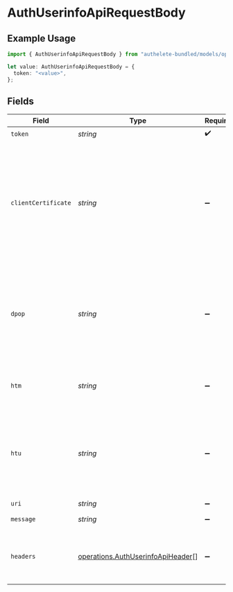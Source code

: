 # AuthUserinfoApiRequestBody

## Example Usage

```typescript
import { AuthUserinfoApiRequestBody } from "authelete-bundled/models/operations";

let value: AuthUserinfoApiRequestBody = {
  token: "<value>",
};
```

## Fields

| Field                                                                                                                                                                                                                                                                                                                                                                                                                                                                                        | Type                                                                                                                                                                                                                                                                                                                                                                                                                                                                                         | Required                                                                                                                                                                                                                                                                                                                                                                                                                                                                                     | Description                                                                                                                                                                                                                                                                                                                                                                                                                                                                                  |
| -------------------------------------------------------------------------------------------------------------------------------------------------------------------------------------------------------------------------------------------------------------------------------------------------------------------------------------------------------------------------------------------------------------------------------------------------------------------------------------------- | -------------------------------------------------------------------------------------------------------------------------------------------------------------------------------------------------------------------------------------------------------------------------------------------------------------------------------------------------------------------------------------------------------------------------------------------------------------------------------------------- | -------------------------------------------------------------------------------------------------------------------------------------------------------------------------------------------------------------------------------------------------------------------------------------------------------------------------------------------------------------------------------------------------------------------------------------------------------------------------------------------- | -------------------------------------------------------------------------------------------------------------------------------------------------------------------------------------------------------------------------------------------------------------------------------------------------------------------------------------------------------------------------------------------------------------------------------------------------------------------------------------------- |
| `token`                                                                                                                                                                                                                                                                                                                                                                                                                                                                                      | *string*                                                                                                                                                                                                                                                                                                                                                                                                                                                                                     | :heavy_check_mark:                                                                                                                                                                                                                                                                                                                                                                                                                                                                           | An access token.<br/>                                                                                                                                                                                                                                                                                                                                                                                                                                                                        |
| `clientCertificate`                                                                                                                                                                                                                                                                                                                                                                                                                                                                          | *string*                                                                                                                                                                                                                                                                                                                                                                                                                                                                                     | :heavy_minus_sign:                                                                                                                                                                                                                                                                                                                                                                                                                                                                           | Client certificate used in the TLS connection established between the client application and the userinfo endpoint.<br/><br/>The value of this request parameter is referred to when the access token given to the userinfo endpoint was bound to<br/>a client certificate when it was issued. See [OAuth 2.0 Mutual TLS Client Authentication and Certificate-Bound Access Tokens]<br/>(https://datatracker.ietf.org/doc/rfc8705/) for details about the specification of certificate-bound access tokens.<br/> |
| `dpop`                                                                                                                                                                                                                                                                                                                                                                                                                                                                                       | *string*                                                                                                                                                                                                                                                                                                                                                                                                                                                                                     | :heavy_minus_sign:                                                                                                                                                                                                                                                                                                                                                                                                                                                                           | `DPoP` header presented by the client during the request to the user info endpoint.<br/><br/>The header contains a signed JWT which includes the public key that is paired with the private key used to sign the JWT.<br/>See [OAuth 2.0 Demonstration of Proof-of-Possession at the Application Layer (DPoP)](https://datatracker.ietf.org/doc/html/draft-ietf-oauth-dpop)<br/>for details.<br/>                                                                                            |
| `htm`                                                                                                                                                                                                                                                                                                                                                                                                                                                                                        | *string*                                                                                                                                                                                                                                                                                                                                                                                                                                                                                     | :heavy_minus_sign:                                                                                                                                                                                                                                                                                                                                                                                                                                                                           | HTTP method of the user info request. This field is used to validate the DPoP header.<br/>In normal cases, the value is either `GET` or `POST`.<br/>                                                                                                                                                                                                                                                                                                                                         |
| `htu`                                                                                                                                                                                                                                                                                                                                                                                                                                                                                        | *string*                                                                                                                                                                                                                                                                                                                                                                                                                                                                                     | :heavy_minus_sign:                                                                                                                                                                                                                                                                                                                                                                                                                                                                           | URL of the user info endpoint. This field is used to validate the DPoP header.<br/><br/>If this parameter is omitted, the `userInfoEndpoint` property of the service is used as the default value.<br/>See [OAuth 2.0 Demonstration of Proof-of-Possession at the Application Layer (DPoP)](https://datatracker.ietf.org/doc/html/draft-ietf-oauth-dpop)<br/>for details.<br/>                                                                                                               |
| `uri`                                                                                                                                                                                                                                                                                                                                                                                                                                                                                        | *string*                                                                                                                                                                                                                                                                                                                                                                                                                                                                                     | :heavy_minus_sign:                                                                                                                                                                                                                                                                                                                                                                                                                                                                           | The full URL of the userinfo endpoint.<br/>                                                                                                                                                                                                                                                                                                                                                                                                                                                  |
| `message`                                                                                                                                                                                                                                                                                                                                                                                                                                                                                    | *string*                                                                                                                                                                                                                                                                                                                                                                                                                                                                                     | :heavy_minus_sign:                                                                                                                                                                                                                                                                                                                                                                                                                                                                           | The HTTP message body of the request, if present.<br/>                                                                                                                                                                                                                                                                                                                                                                                                                                       |
| `headers`                                                                                                                                                                                                                                                                                                                                                                                                                                                                                    | [operations.AuthUserinfoApiHeader](../../models/operations/authuserinfoapiheader.md)[]                                                                                                                                                                                                                                                                                                                                                                                                       | :heavy_minus_sign:                                                                                                                                                                                                                                                                                                                                                                                                                                                                           | HTTP headers to be included in processing the signature. If this is a signed request, this must include the <br/>Signature and Signature-Input headers, as well as any additional headers covered by the signature.<br/>                                                                                                                                                                                                                                                                     |